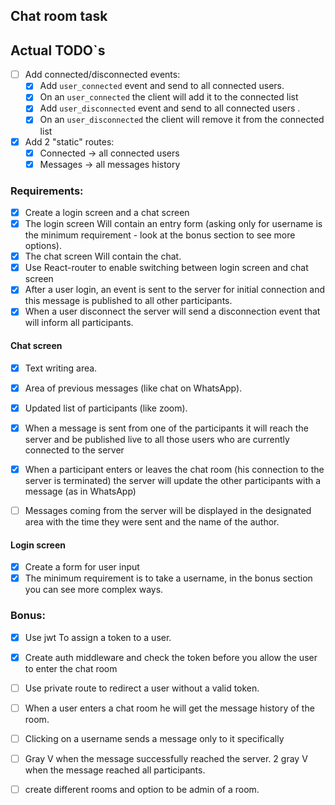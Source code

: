 ## Chat room task

## Actual TODO`s

- [ ] Add connected/disconnected events:
  - [x] Add `user_connected` event and send to all connected users.
  - [x] On an `user_connected` the client will add it to the connected list
  - [x] Add `user_disconnected` event and send to all connected users .
  - [x] On an `user_disconnected` the client will remove it from the connected list
- [x] Add 2 "static" routes:
  - [x] Connected -> all connected users
  - [x] Messages -> all messages history

### Requirements:

- [x] Create a login screen and a chat screen
- [x] The login screen Will contain an entry form (asking only for username is the minimum requirement - look at the bonus section to see more options).
- [x] The chat screen Will contain the chat.
- [x] Use React-router to enable switching between login screen and chat screen
- [x] After a user login, an event is sent to the server for initial connection and this message is published to all other participants.
- [x] When a user disconnect the server will send a disconnection event that will inform all participants.

#### Chat screen

- [x] Text writing area.
- [x] Area of ​​previous messages (like chat on WhatsApp).
- [x] Updated list of participants (like zoom).

- [x] When a message is sent from one of the participants it will reach the server and be published live to all those users who are currently connected to the server
- [x] When a participant enters or leaves the chat room (his connection to the server is terminated) the server will update the other participants with a message (as in WhatsApp)
- [ ] Messages coming from the server will be displayed in the designated area with the time they were sent and the name of the author.

#### Login screen

- [x] Create a form for user input
- [x] The minimum requirement is to take a username, in the bonus section you can see more complex ways.

### Bonus:

- [x] Use jwt To assign a token to a user.
- [x] Create auth middleware and check the token before you allow the user to enter the chat room
- [ ] Use private route to redirect a user without a valid token.

- [ ] When a user enters a chat room he will get the message history of the room.
- [ ] Clicking on a username sends a message only to it specifically
- [ ] Gray V when the message successfully reached the server. 2 gray V when the message reached all participants.
- [ ] create different rooms and option to be admin of a room.

